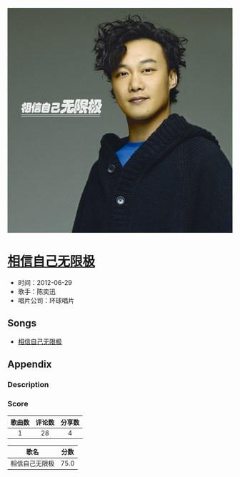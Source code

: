 <p align="center">
	<img src="imgs/相信自己无限极.jpg" alt="album_img" />
</p>

# [相信自己无限极](https://music.163.com/album?id=6338)

* 时间：2012-06-29
* 歌手：陈奕迅
* 唱片公司：环球唱片
## Songs

* [相信自己无限极](songs/相信自己无限极_64063/README.md)
## Appendix

### Description



### Score

|歌曲数|评论数|分享数|
|:---:|:---:|:---:|
|1|28|4|

|歌名|分数|
|:---:|:---:|
|相信自己无限极|75.0
